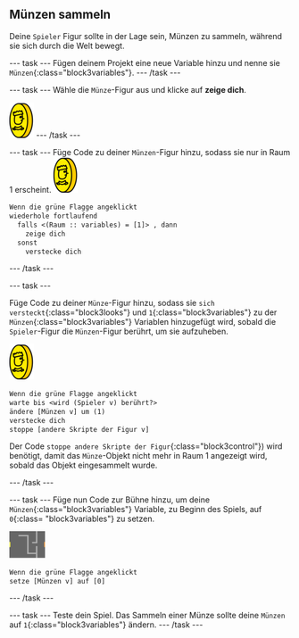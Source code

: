 ## Münzen sammeln

Deine `Spieler` Figur sollte in der Lage sein, Münzen zu sammeln, während sie sich durch die Welt bewegt.

--- task --- Fügen deinem Projekt eine neue Variable hinzu und nenne sie `Münzen`{:class="block3variables"}. --- /task ---

--- task --- Wähle die `Münze`-Figur aus und klicke auf **zeige dich**.

![Screenshot](images/coin.png) --- /task ---

--- task --- Füge Code zu deiner `Münzen`-Figur hinzu, sodass sie nur in Raum 1 erscheint. ![Screenshot](images/coin.png)

```blocks3
Wenn die grüne Flagge angeklickt
wiederhole fortlaufend 
  falls <(Raum :: variables) = [1]> , dann 
    zeige dich
  sonst 
    verstecke dich
```

--- /task ---

--- task ---

Füge Code zu deiner `Münze`-Figur hinzu, sodass sie `sich versteckt`{:class="block3looks"} und `1`{:class="block3variables"} zu der `Münzen`{:class="block3variables"} Variablen hinzugefügt wird, sobald die `Spieler`-Figur die `Münzen`-Figur berührt, um sie aufzuheben.

![Münze](images/coin.png)

```blocks3
Wenn die grüne Flagge angeklickt
warte bis <wird (Spieler v) berührt?>
ändere [Münzen v] um (1)
verstecke dich
stoppe [andere Skripte der Figur v]
```

Der Code `stoppe andere Skripte der Figur`{:class="block3control"}) wird benötigt, damit das `Münze`-Objekt nicht mehr in Raum 1 angezeigt wird, sobald das Objekt eingesammelt wurde.

--- /task ---

--- task --- Füge nun Code zur Bühne hinzu, um deine `Münzen`{:class="block3variables"} Variable, zu Beginn des Spiels, auf `0`{:class= "block3variables"} zu setzen.

![Bühne](images/stage.png)

```blocks3
Wenn die grüne Flagge angeklickt
setze [Münzen v] auf [0]
```

--- /task ---

--- task --- Teste dein Spiel. Das Sammeln einer Münze sollte deine `Münzen` auf `1`{:class="block3variables"} ändern. --- /task ---